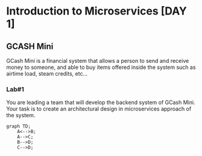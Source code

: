 # Introduction to Microservices [DAY 1]

## GCASH Mini
GCash Mini is a financial system that allows a person to send and receive money to someone, and able to buy items offered inside the system such as airtime load, steam credits, etc...

### Lab#1
You are leading a team that will develop the backend system of GCash Mini. Your task is to create an architectural design in microservices approach of the system.

```mermaid
graph TD;
    A<-->B;
    A-->C;
    B-->D;
    C-->D;
```